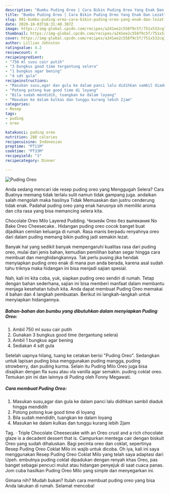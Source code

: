 ```yaml
---
description: "Bumbu Puding Oreo | Cara Bikin Puding Oreo Yang Enak Dan Lezat"
title: "Bumbu Puding Oreo | Cara Bikin Puding Oreo Yang Enak Dan Lezat"
slug: 981-bumbu-puding-oreo-cara-bikin-puding-oreo-yang-enak-dan-lezat
date: 2020-10-03T16:31:40.387Z
image: https://img-global.cpcdn.com/recipes/a241ee2c558f9c5f/751x532cq70/puding-oreo-foto-resep-utama.jpg
thumbnail: https://img-global.cpcdn.com/recipes/a241ee2c558f9c5f/751x532cq70/puding-oreo-foto-resep-utama.jpg
cover: https://img-global.cpcdn.com/recipes/a241ee2c558f9c5f/751x532cq70/puding-oreo-foto-resep-utama.jpg
author: Lillian Johnston
ratingvalue: 4.2
reviewcount: 4
recipeingredient:
- "750 ml susu cair putih"
- "3 bungkus good time tergantung selera"
- "1 bungkus agar bening"
- "4 sdt gula"
recipeinstructions:
- "Masukan susu,agar dan gula ke dalam panci lalu didihkan sambil diaduk hingga mendidih"
- "Potong potong kue good time di loyang"
- "Bila sudah mendidih, tuangkan ke dalam loyang"
- "Masukan ke dalam kulkas dan tunggu kurang lebih 2jam"
categories:
- Resep
tags:
- puding
- oreo

katakunci: puding oreo 
nutrition: 288 calories
recipecuisine: Indonesian
preptime: "PT11M"
cooktime: "PT33M"
recipeyield: "3"
recipecategory: Dinner

---
```



![Puding Oreo](https://img-global.cpcdn.com/recipes/a241ee2c558f9c5f/751x532cq70/puding-oreo-foto-resep-utama.jpg)

Anda sedang mencari ide resep puding oreo yang Menggugah Selera? Cara Buatnya memang tidak terlalu sulit namun tidak gampang juga. andaikan salah mengolah maka hasilnya Tidak Memuaskan dan justru cenderung tidak enak. Padahal puding oreo yang enak harusnya sih memiliki aroma dan cita rasa yang bisa memancing selera kita.

Chocolate Oreo Milo Layered Pudding. Чизкейк Oreo без выпекания No Bake Oreo Cheesecake.. Hidangan puding oreo cocok banget buat dijadikan cemilan keluarga di rumah. Rasa manis berpadu renyahnya oreo dari dalam puding memang bikin puding jadi semakin lezat.

Banyak hal yang sedikit banyak mempengaruhi kualitas rasa dari puding oreo, mulai dari jenis bahan, kemudian pemilihan bahan segar hingga cara membuat dan menghidangkannya. Tak perlu pusing jika hendak menyiapkan puding oreo enak di mana pun anda berada, karena asal sudah tahu triknya maka hidangan ini bisa menjadi sajian spesial.


Nah, kali ini kita coba, yuk, siapkan puding oreo sendiri di rumah. Tetap dengan bahan sederhana, sajian ini bisa memberi manfaat dalam membantu menjaga kesehatan tubuh kita. Anda dapat membuat Puding Oreo memakai 4 bahan dan 4 langkah pembuatan. Berikut ini langkah-langkah untuk menyiapkan hidangannya.

<!--inarticleads1-->

##### Bahan-bahan dan bumbu yang dibutuhkan dalam menyiapkan Puding Oreo:

1. Ambil 750 ml susu cair putih
1. Gunakan 3 bungkus good time (tergantung selera)
1. Ambil 1 bungkus agar bening
1. Sediakan 4 sdt gula


Setelah uapnya hilang, tuang ke cetakan berisi &#34;Puding Oreo&#34;. Sedangkan untuk lapisan puding bisa menggunakan puding mangga, puding strowberry, dan puding kurma. Selain itu Puding Milo Oreo juga bisa disajikan dengan fla susu atau vla vanilla agar semakin. puding coklat oreo. Temukan pin ini dan lainnya di Puding oleh Fonny Megawati. 

<!--inarticleads2-->

##### Cara membuat Puding Oreo:

1. Masukan susu,agar dan gula ke dalam panci lalu didihkan sambil diaduk hingga mendidih
1. Potong potong kue good time di loyang
1. Bila sudah mendidih, tuangkan ke dalam loyang
1. Masukan ke dalam kulkas dan tunggu kurang lebih 2jam


Tag. · Triple Chocolate Cheesecake with an Oreo crust and a rich chocolate glaze is a decadent dessert that is. Campurkan mentega cair dengan biskuit Oreo yang sudah dihaluskan. Bagi pecinta oreo dan coklat, sepertinya Resep Puding Oreo Coklat Milo ini wajib untuk dicoba. Oh iya, kali ini saya menggunakan Resep Puding Oreo Coklat Milo yang telah saya adaptasi dari Upeh. embutnya puding coklat dipadukan dengan renyah khas Oreo, pas banget sebagai pencuci mulut atau hidangan penyejuk di saat cuaca panas. Jom cuba hasilkan Puding Oreo Milo yang simple dan menyegarkan ini. 

Gimana nih? Mudah bukan? Itulah cara membuat puding oreo yang bisa Anda lakukan di rumah. Selamat mencoba!
